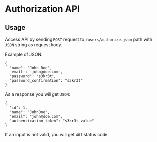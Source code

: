 # Authorization API

## Usage

Access API by sending `POST` request to `/users/authorize.json` path with `JSON` string as request body.

Example of JSON:

    {
      "name": "John Doe",
      "email": "john@doe.com", 
      "password": "s3kr3t", 
      "password_confirmation": "s3kr3t" 
    }

As a response you will get `JSON`:

    {
      "id": 1,
      "name": "JohnDoe",
      "email": "john@doe.com", 
      "authentication_token": "s3kr3t-value" 
    }

If an input is not valid, you will get `401` status code.